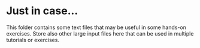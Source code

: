 # Just in case...

This folder contains some text files that may be useful
in some hands-on exercises. Store also other large input
files here that can be used in multiple tutorials or
exercises.
